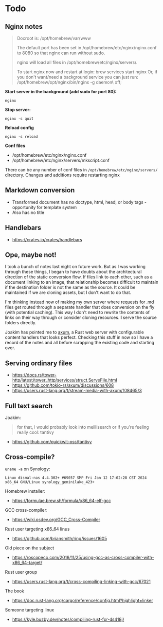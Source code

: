 # Todo

## Nginx notes

> Docroot is: /opt/homebrew/var/www
>
> The default port has been set in /opt/homebrew/etc/nginx/nginx.conf to 8080 so that 
nginx can run without sudo.
>
> nginx will load all files in /opt/homebrew/etc/nginx/servers/.
>
> To start nginx now and restart at login:
>  brew services start nginx
> Or, if you don't want/need a background service you can just run:
>  /opt/homebrew/opt/nginx/bin/nginx -g daemon\ off\;

**Start server in the background (add sudo for port 80):**

`nginx`

**Stop server:**

`nginx -s quit`

**Reload config**

`nginx -s reload`

**Conf files**

* /opt/homebrew/etc/nginx/nginx.conf
* /opt/homebrew/etc/nginx/servers/mkscript.conf

There can be any number of conf files in `/opt/homebrew/etc/nginx/servers/` directory. Changes and
additions require restarting nginx

## Markdown conversion

* Transformed document has no doctype, html, head, or body tags - opportunity for template system
* Also has no title

## Handlebars

* https://crates.io/crates/handlebars

## Ope, maybe not!

I took a bunch of notes last night on future work. But as I was working through these things,
I began to have doubts about the architectural direction of the static conversion flow. If files
link to each other, such as a document linking to an image, that relationship becomes difficult
to maintain if the destination folder is not the same as the source. It could be maintained if
we are cloning assets, but I don't want to do that.

I'm thinking instead now of making my own server where requests for .md files get routed through
a separate handler that does conversion on the fly (with potential caching). This way I don't
need to rewrite the contents of links on their way through or consider cloning resources. I serve
the source folders directly.

Joakim has pointed me to [axum](https://docs.rs/axum/latest/axum/), a Rust web server with
configurable content handlers that looks perfect. Checking this stuff in now so I have a record
of the notes and all before scrapping the existing code and starting over.

## Serving ordinary files

* https://docs.rs/tower-http/latest/tower_http/services/struct.ServeFile.html
* https://github.com/tokio-rs/axum/discussions/608
* https://users.rust-lang.org/t/stream-media-with-axum/108465/3

## Full text search

Joakim:

> for that, I would probably look into meillisearch or if you're feeling really cool: tantivy

* https://github.com/quickwit-oss/tantivy

## Cross-compile?

`uname -a` on Synology:
```
Linux dismal-nas 4.4.302+ #69057 SMP Fri Jan 12 17:02:28 CST 2024 x86_64 GNU/Linux synology_geminilake_423+
```
Homebrew installer:
* https://formulae.brew.sh/formula/x86_64-elf-gcc

GCC cross-compiler:
* https://wiki.osdev.org/GCC_Cross-Compiler


Rust user targeting x86_64 linus
* https://github.com/briansmith/ring/issues/1605

Old piece on the subject
* https://roscopeco.com/2018/11/25/using-gcc-as-cross-compiler-with-x86_64-target/

Rust user group
* https://users.rust-lang.org/t/cross-compiling-linking-with-gcc/67021

The book
* https://doc.rust-lang.org/cargo/reference/config.html?highlight=linker

Someone targeting linux
* https://kyle.buzby.dev/notes/compiling-rust-for-ds418j/
